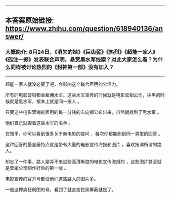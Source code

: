 ----------------------------------------
## 本答案原始链接: https://www.zhihu.com/question/618940136/answer/
### 大概简介: 8月24日，《消失的她》《巨齿鲨》《热烈》《超能一家人》《孤注一掷》发表联合声明，悬赏黑水军线索？对此大家怎么看？为什么同样被讨论热烈的《封神第一部》没有加入？
----------------------------------------
超能一家人就没必要了吧，会影响这个联合声明的公信力。

所有的电影营销都会雇佣水军。这些水军宣传的时候就是电影营销公司，抹黑的时候就是黑水军，根本上就是同一拨人 。

只要这些电影营销的费用的每一分钱的去向都公布出来，自然就找到了黑水军 。

他们自己就捏着这些水军的名单 。




在知乎，你可以看到很多关于新电影的提问 ，每次你都能刷到同一类型的回答 。

这种回答的最显著特点就是带有大量的电影宣传海报和图片 。喜欢扮演所谓的路人。

却忘了一件事，路人是弄不来这些高清晰度的电影宣传海报的 ，这些图片甚至就是营销公司制作好后的第一版 。

电影宣传的官方号都没他们这些路人的图片多。




一般这种疯狂刷图的号，看到了就直接拉黑屏蔽就是了。